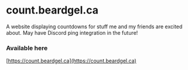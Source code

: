 # count.beardgel.ca

A website displaying countdowns for stuff me and my friends are excited about. May have Discord ping integration in the future!

### Available here
[https://count.beardgel.ca](https://count.beardgel.ca)
